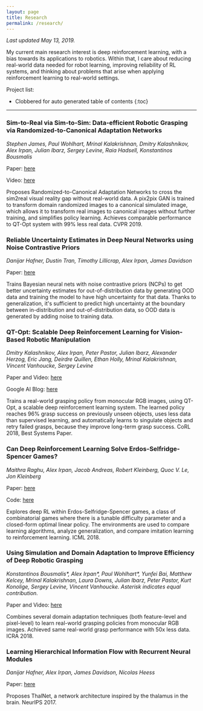 ```yaml
---
layout: page
title: Research
permalink: /research/
---
```


*Last updated May 13, 2019.*

My current main research interest is deep reinforcement learning, with a bias towards its applications to robotics. Within that, I care about reducing real-world data needed for robot learning, improving reliability of RL systems, and thinking about problems that arise when applying reinforcement learning to real-world settings.

Project list:

- Clobbered for auto generated table of contents
{:toc}


---------------------------------------------

<p></p>

### Sim-to-Real via Sim-to-Sim: Data-efficient Robotic Grasping via Randomized-to-Canonical Adaptation Networks

*Stephen James, Paul Wohlhart, Mrinal Kalakrishnan, Dmitry Kalashnikov, Alex Irpan, Julian Ibarz, Sergey Levine, Raia Hadsell, Konstantinos Bousmalis*

Paper: [here](https://arxiv.org/abs/1812.07252)

Video: [here](https://sites.google.com/view/rcan/)

Proposes Randomized-to-Canonical Adaptation Networks to cross the sim2real
visual reality gap without real-world data. A pix2pix GAN is trained to transform domain randomized images to a canonical simulated image, which allows it to transform real images to canonical images without further training, and simplifies policy learning. Achieves comparable performance to QT-Opt system with 99% less real data. CVPR 2019.

### Reliable Uncertainty Estimates in Deep Neural Networks using Noise Contrastive Priors

*Danijar Hafner, Dustin Tran, Timothy Lillicrap, Alex Irpan, James Davidson*

Paper: [here](https://arxiv.org/abs/1807.09289)

Trains Bayesian neural nets with noise contrastive priors (NCPs) to get better uncertainty estimates
for out-of-distribution data by generating OOD data and training the model to have high uncertainty for that data. Thanks to generalization, it's sufficient to predict high uncertainty at the boundary between in-distribution and out-of-distribution data, so OOD data is generated by adding noise to training data.

### QT-Opt: Scalable Deep Reinforcement Learning for Vision-Based Robotic Manipulation

*Dmitry Kalashnikov, Alex Irpan, Peter Pastor, Julian Ibarz, Alexander Herzog, Eric Jang, Deirdre Quillen, Ethan Holly, Mrinal Kalakrishnan, Vincent Vanhoucke, Sergey Levine*

Paper and Video: [here](https://sites.google.com/view/qtopt)

Google AI Blog: [here](https://ai.googleblog.com/2018/06/scalable-deep-reinforcement-learning.html)

Trains a real-world grasping policy from monocular RGB images, using QT-Opt, a scalable deep reinforcement learning system. The learned policy reaches 96% grasp success on previously unseen objects, uses less data than supervised learning, and automatically learns to singulate objects and retry failed grasps, because they improve long-term grasp success. CoRL 2018, Best Systems Paper.

### Can Deep Reinforcement Learning Solve Erdos-Selfridge-Spencer Games?

*Maithra Raghu, Alex Irpan, Jacob Andreas, Robert Kleinberg, Quoc V. Le, Jon Kleinberg*

Paper: [here](https://arxiv.org/abs/1711.02301)

Code: [here](https://github.com/rubai5/ESS_Game)

Explores deep RL within Erdos-Selfridge-Spencer games, a class of combinatorial games
where there is a tunable difficulty parameter and a closed-form optimal linear policy. The environments are used to compare learning algorithms, analyze generalization, and compare imitation learning to reinforcement learning. ICML 2018.

### Using Simulation and Domain Adaptation to Improve Efficiency of Deep Robotic Grasping

*Konstantinos Bousmalis\*, Alex Irpan\*, Paul Wohlhart\*, Yunfei Bai, Matthew Kelcey, Mrinal Kalakrishnan, Laura Downs, Julian Ibarz, Peter Pastor, Kurt Konolige, Sergey Levine, Vincent Vanhoucke. Asterisk indicates equal contribution.*

Paper and Video: [here](https://sites.google.com/view/graspgan)

Combines several domain adaptation techniques (both feature-level and pixel-level) to learn real-world grasping policies from monocular RGB images. Achieved same real-world grasp performance with 50x less data. ICRA 2018.


### Learning Hierarchical Information Flow with Recurrent Neural Modules

*Danijar Hafner, Alex Irpan, James Davidson, Nicolas Heess*

Paper: [here](https://arxiv.org/abs/1706.05744)

Proposes ThalNet, a network architecture inspired by the thalamus in the brain. NeurIPS 2017.

